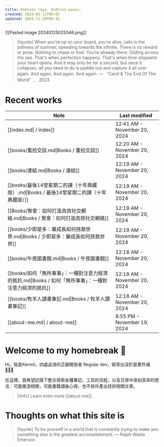 ```yaml
---
title: Endless rays. Endless waves.
created: 2024-01-11T00:07
updated: 2024-11-20T00:41
---
```

![[Pasted image 20240125025346.png]]

> [!quote] 
> When you're up on your board, you're alive, safe in the stillness of summer, speeding towards the infinite. There is no reward or prize. Nothing to chase or find. You're already there. Gliding across the sea. That's when perfection happens. That's when time stopsand your heart opens. And it may only be for a second, but once it collapses, all you need to do is paddle out and capture it all over again. And again. And again. And again. — 〝Carol & The End Of The World〞,　2023

# Recent works

| Note                                                            | Last modified                |
| --------------------------------------------------------------- | ---------------------------- |
| [[index.md\| / index]]                                          | 12:41 AM - November 20, 2024 |
| [[books/重拾交談.md\|Books / 重拾交談]]                                 | 12:20 AM - November 20, 2024 |
| [[books/連結.md\|Books / 連結]]                                     | 12:19 AM - November 20, 2024 |
| [[books/最後14堂星期二的課（十年典藏版）.md\|Books / 最後14堂星期二的課（十年典藏版）]]       | 12:19 AM - November 20, 2024 |
| [[Books/聚會：如何打造高效社交網絡.md\|Books / 聚會：如何打造高效社交網絡]]               | 12:19 AM - November 20, 2024 |
| [[books/少即是多：棄成長如何拯救世界.md\|Books / 少即是多：棄成長如何拯救世界]]             | 12:19 AM - November 20, 2024 |
| [[books/午夜圖書館.md\|Books / 午夜圖書館]]                               | 12:18 AM - November 20, 2024 |
| [[books/如何「無所事事」：一種對注意力經濟的抵抗.md\|Books / 如何「無所事事」：一種對注意力經濟的抵抗]] | 12:18 AM - November 20, 2024 |
| [[books/牧羊人讀書筆記.md\|Books / 牧羊人讀書筆記]]                           | 12:18 AM - November 20, 2024 |
| [[about-me.md\| / about-me]]                                    | 8:55 PM - November 19, 2024  |

# Welcome to my homebreak 🌊

Hi，我是Kermit，四處追浪的正腳開發者 Regular dev，經常出沒於苗栗外埔 🏄🏽‍♂️

在這裡，我希望記錄下整合探索各種筆記、工具的流程，以及日常中突如其來的想法：可能衝浪相關，可能書籍讀後心得，也不排斥產出技術相關文章。

> [!info] 
> Learn even more  [[about-me]].

# Thoughts on what this site is
> [!quote] 
> To be yourself in a world that is constantly trying to make you something else is the greatest accomplishment. — Ralph Waldo Emerson


